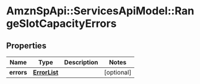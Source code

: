 # AmznSpApi::ServicesApiModel::RangeSlotCapacityErrors

## Properties
Name | Type | Description | Notes
------------ | ------------- | ------------- | -------------
**errors** | [**ErrorList**](ErrorList.md) |  | [optional] 

